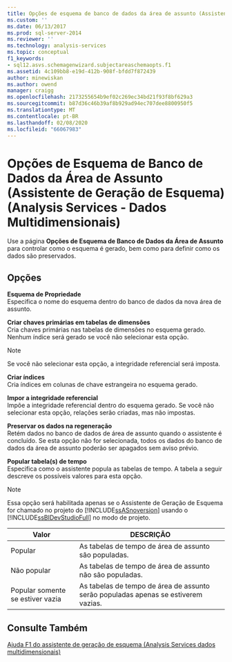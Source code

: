 ```yaml
---
title: Opções de esquema de banco de dados da área de assunto (Assistente de geração de esquema) (Analysis Services-dados multidimensionais) | Microsoft Docs
ms.custom: ''
ms.date: 06/13/2017
ms.prod: sql-server-2014
ms.reviewer: ''
ms.technology: analysis-services
ms.topic: conceptual
f1_keywords:
- sql12.asvs.schemagenwizard.subjectareaschemaopts.f1
ms.assetid: 4c109bb8-e19d-412b-908f-bfdd7f872439
author: minewiskan
ms.author: owend
manager: craigg
ms.openlocfilehash: 2173255654b9ef02c269ec34bd21f93f8bf629a3
ms.sourcegitcommit: b87d36c46b39af8b929ad94ec707dee8800950f5
ms.translationtype: MT
ms.contentlocale: pt-BR
ms.lasthandoff: 02/08/2020
ms.locfileid: "66067983"
---
```

# <a name="subject-area-database-schema-options-schema-generation-wizard-analysis-services---multidimensional-data"></a>Opções de Esquema de Banco de Dados da Área de Assunto (Assistente de Geração de Esquema) (Analysis Services - Dados Multidimensionais)
  Use a página **Opções de Esquema de Banco de Dados da Área de Assunto** para controlar como o esquema é gerado, bem como para definir como os dados são preservados.  
  
## <a name="options"></a>Opções  
 **Esquema de Propriedade**  
 Especifica o nome do esquema dentro do banco de dados da nova área de assunto.  
  
 **Criar chaves primárias em tabelas de dimensões**  
 Cria chaves primárias nas tabelas de dimensões no esquema gerado. Nenhum índice será gerado se você não selecionar esta opção.  
  
> [!NOTE]  
>  Se você não selecionar esta opção, a integridade referencial será imposta.  
  
 **Criar índices**  
 Cria índices em colunas de chave estrangeira no esquema gerado.  
  
 **Impor a integridade referencial**  
 Impõe a integridade referencial dentro do esquema gerado. Se você não selecionar esta opção, relações serão criadas, mas não impostas.  
  
 **Preservar os dados na regeneração**  
 Retém dados no banco de dados de área de assunto quando o assistente é concluído. Se esta opção não for selecionada, todos os dados do banco de dados da área de assunto poderão ser apagados sem aviso prévio.  
  
 **Popular tabela(s) de tempo**  
 Especifica como o assistente popula as tabelas de tempo. A tabela a seguir descreve os possíveis valores para esta opção.  
  
> [!NOTE]  
>  Essa opção será habilitada apenas se o Assistente de Geração de Esquema for chamado no projeto do [!INCLUDE[ssASnoversion](../includes/ssasnoversion-md.md)] usando o [!INCLUDE[ssBIDevStudioFull](../includes/ssbidevstudiofull-md.md)] no modo de projeto.  
  
|Valor|DESCRIÇÃO|  
|-----------|-----------------|  
|Popular|As tabelas de tempo de área de assunto são populadas.|  
|Não popular|As tabelas de tempo de área de assunto não são populadas.|  
|Popular somente se estiver vazia|As tabelas de tempo de área de assunto serão populadas apenas se estiverem vazias.|  
  
## <a name="see-also"></a>Consulte Também  
 [Ajuda F1 do assistente de geração de esquema &#40;Analysis Services dados multidimensionais&#41;](schema-generation-wizard-f1-help-analysis-services-multidimensional-data.md)  
  
  
